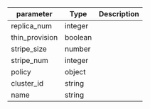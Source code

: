 | parameter | Type | Description |
| ----------- | ----------- |----------- |
| replica_num  |  integer  |    |
| thin_provision  |  boolean  |    |
| stripe_size  |  number  |    |
| stripe_num  |  integer  |    |
| policy  |  object  |    |
| cluster_id  |  string  |    |
| name  |  string  |    |